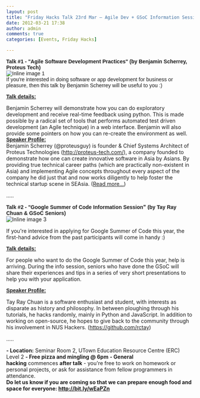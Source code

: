 ```yaml
---
layout: post
title: "Friday Hacks Talk 23rd Mar – Agile Dev + GSoC Information Session"
date: 2012-03-21 17:38
author: admin
comments: true
categories: [Events, Friday Hacks]

---
```

<div>
<div><span style="font-family: arial, helvetica, sans-serif;"><span><strong>Talk #1 - "</strong></span><strong>Agile Software Development Practices</strong><span><strong>" (</strong></span><strong>by Benjamin Scherrey, Proteus Tech)</strong></span></div>
<div>
<div>
<div>
<div>
<div>
<div><span style="font-family: arial, helvetica, sans-serif;"><span style="font-family: arial, helvetica, sans-serif;">
<img src="/res/2012/03/Cheetah_run.jpg" alt="Inline image 1" /></span></span></div>
</div>
</div>
</div>
<div>
<div></div>
<div><span style="font-family: arial, helvetica, sans-serif;">If you're interested in doing software or app development for business or pleasure, then this talk by Benjamin Scherrey will be useful to you :)</span></div>
<div></div>
</div>
</div>
<div>
<div>
<div><p><span style="font-family: arial, helvetica, sans-serif;"><span style="font-family: arial, helvetica, sans-serif;"><span><span style="text-decoration: underline;"><strong><span>Talk details:</span></strong></span>
</span></span></span>
<div>Benjamin Scherrey will demonstrate how you can do exploratory development and receive real-time feedback using python. This is made possible by a radical set of tools that performs automated test driven development (an Agile technique) in a web interface. Benjamin will also provide some pointers on how you can re-create the environment as well.</div>
<div></div>
<span style="font-family: arial, helvetica, sans-serif;"><span>
</span></span>

</div>
</div>
<div><span style="font-family: arial, helvetica, sans-serif;"><strong><span style="text-decoration: underline;"><span>Speaker Profile:</span></span></strong>
</span>
<div>
<div>
<div>Benjamin Scherrey (@proteusguy) is founder &amp; Chief Systems Architect of Proteus Technologies (<a href="http://proteus-tech.com/" target="_blank">http://proteus-tech.com/</a>), a company founded to demonstrate how one can create innovative software in Asia by Asians. By providing true technical career paths (which are practically non-existent in Asia) and implementing Agile concepts throughout every aspect of the company he did just that and now works diligently to help foster the technical startup scene in SEAsia. (<a href="http://bootcamp.jfdi.asia/mentors/benjamin-scherrey/">Read more...</a>)</div>
<div></div>
<div></div>
</div><p>
<div>.....</div><p>
<div></div>
<div><span style="font-family: arial, helvetica, sans-serif;"><span><strong>Talk #2 - "</strong></span><strong>Google Summer of Code Information Session</strong></span><span><strong>" (</strong></span><strong><span style="font-family: arial, helvetica, sans-serif;">by Tay Ray Chuan & GSoC Seniors)</span></strong></div>
<div></div>
<div><img src="/res/2012/03/gsoc_info_session.jpg" alt="Inline image 3" /></div>
<div></div>
<div>
<div>
<div>
<div><p>If you're interested in applying for Google Summer of Code this year, the first-hand advice from the past participants will come in handy :)</div>
<div></div>
</div>
</div>
<div>
<div><p><span style="font-family: arial, helvetica, sans-serif;"><span style="font-family: arial, helvetica, sans-serif;"><span><span style="text-decoration: underline;"><strong><span>Talk details:</span></strong></span>
</span></span></span>
<div>
<div>For people who want to do the Google Summer of Code this year, help is arriving. During the info session, seniors who have done the GSoC will share their experiences and tips in a series of very short presentations to help you with your application.</div>
<div></div>
</div>
</div>
<div>
<div><p><span style="font-family: arial, helvetica, sans-serif;"><strong><span style="text-decoration: underline;"><span>Speaker Profile:</span></span></strong>
</span>
<div>
<div>
<div>Tay Ray Chuan is a software enthusiast and student, with interests as disparate as history and philosophy. In between ploughing through his tutorials, he hacks randomly, mainly in Python and JavaScript. In addition to working on open-source, he hopes to give back to the community through his involvement in NUS Hackers. (<a href="https://github.com/rctay" target="_blank">https://github.com/rctay</a>)</div>
</div>
</div>
</div>
</div>
</div>
</div>
<div></div>
<div><p>.....<p></div>
<div></div>
</div>
<div>
<div>
<div><span><strong>- Location</strong><strong>:</strong> Seminar Room 2, UTown Education Resource Centre (ERC) Level 2</span>
<strong>- </strong><strong>Free pizza and mingling @ 6pm</strong>
<strong>- </strong><strong>General hacking</strong> commences <strong>after talk</strong> - you're free to work on homework or personal projects, or ask for assistance from fellow programmers in attendance.
<strong>
</strong></div>
<div>
<div>
<div><strong>Do let us know if you are coming so that we can prepare enough food and space for everyone: <a href="http://bit.ly/wEaPZn" target="_blank">http://bit.ly/wEaPZn</a></strong><p></div>
</div>
</div>
</div>
</div>
</div>
</div>
</div>
</div>

